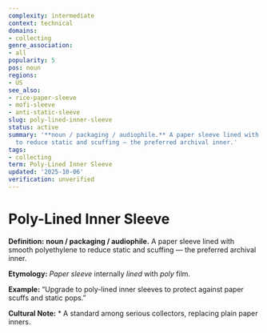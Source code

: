 ```yaml
---
complexity: intermediate
context: technical
domains:
- collecting
genre_association:
- all
popularity: 5
pos: noun
regions:
- US
see_also:
- rice-paper-sleeve
- mofi-sleeve
- anti-static-sleeve
slug: poly-lined-inner-sleeve
status: active
summary: '**noun / packaging / audiophile.** A paper sleeve lined with smooth polyethylene
  to reduce static and scuffing — the preferred archival inner.'
tags:
- collecting
term: Poly-Lined Inner Sleeve
updated: '2025-10-06'
verification: unverified
---
```


# Poly-Lined Inner Sleeve

**Definition:** **noun / packaging / audiophile.** A paper sleeve lined with smooth polyethylene to reduce static and scuffing — the preferred archival inner.

**Etymology:** *Paper sleeve* internally *lined* with *poly* film.

**Example:** “Upgrade to poly-lined inner sleeves to protect against paper scuffs and static pops.”

**Cultural Note:** * A standard among serious collectors, replacing plain paper inners.

